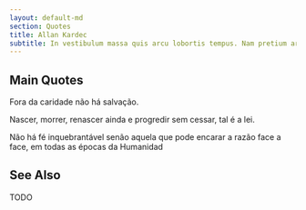 ```yaml
---
layout: default-md
section: Quotes
title: Allan Kardec
subtitle: In vestibulum massa quis arcu lobortis tempus. Nam pretium arcu in odio vulputate luctus.
---
```


## Main Quotes

Fora da caridade não há salvação.

Nascer, morrer, renascer ainda e progredir sem cessar, tal é a lei.

Não há fé inquebrantável senão aquela que pode encarar a razão face a face, em todas as épocas da Humanidad



## See Also

TODO